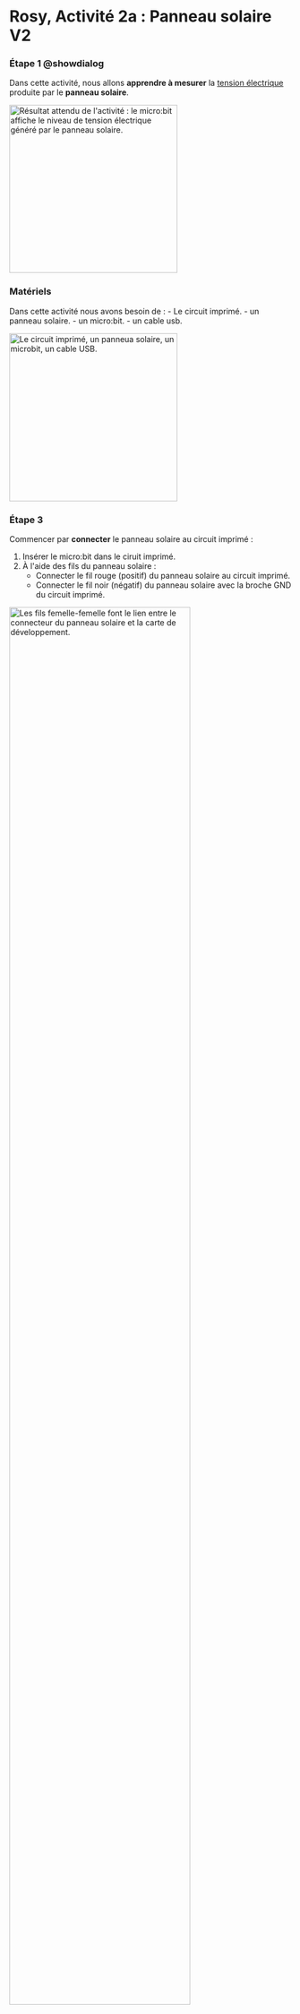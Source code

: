 # Rosy, Activité 2a : Panneau solaire V2

### Étape 1 @showdialog

Dans cette activité, nous allons **apprendre à mesurer** la [tension électrique](https://fr.wikipedia.org/wiki/Tension_%C3%A9lectrique) produite par le **panneau solaire**.


<img alt="Résultat attendu de l'activité : le micro:bit affiche le niveau de tension électrique généré par le panneau solaire." src="https://raw.githubusercontent.com/GenieLabMtl/Rosy_microbit/master/static/images/Activity_02/Act2Part1.gif" width="300px">

### Matériels

Dans cette activité nous avons besoin de :
    - Le circuit imprimé.
    - un panneau solaire.
    - un micro:bit.
    - un cable usb.

<img alt="Le circuit imprimé, un panneua solaire, un microbit, un cable USB." src="https://raw.githubusercontent.com/GenieLabMtl/Rosy_microbit/master/static/images/Activity_02/Act2Pict3_v3.jpg" width="300px">


### Étape 3 

Commencer par **connecter** le panneau solaire au circuit imprimé :

1. Insérer le micro:bit dans le ciruit imprimé.
2. À l'aide des fils du panneau solaire :
    - Connecter le fil rouge (positif) du panneau solaire au circuit imprimé.
    - Connecter le fil noir (négatif) du panneau solaire avec la broche GND du circuit imprimé.

<img alt="Les fils femelle-femelle font le lien entre le connecteur du panneau solaire et la carte de développement." src="https://raw.githubusercontent.com/GenieLabMtl/Rosy_microbit/master/static/images/Activity_02/Act2Pict4V2.jpg" width="80%">


### Étape 4

> ***Astuce*** : Si les instructions prennent trop de place à l'écran, simplement cliquer sur le bouton "Moins..." en gris au centre entre la fenêtre d'instruction et l'espace de programmation.

Il faut maintenant **programmer** le micro:bit. Commencer par aller dans la section ``||Variables||`` et **créer deux variables** :

1. solaire
2. volts

<img alt="Animation de la création des variables de l'étape 4." src="https://raw.githubusercontent.com/GenieLabMtl/Rosy_microbit/master/static/images/Activity_02/Rosy_Act2_01.gif" width="80%">


### Étape 5

1. Glisser le bloc ``||variables: définir||`` de la section ``||Variables||`` et le mettre dans ``||basic:toujours||``.
2. Lui attribuer la variable ``||variables:solaire||`` si ce n'est pas déjà fait.

<img alt="Animation de l'assemblage des blocs de programmation de l'étape 5." src="https://raw.githubusercontent.com/GenieLabMtl/Rosy_microbit/master/static/images/Activity_02/Rosy_Act2_02.gif" width="80%">


```blocks
let solaire = 0
basic.forever(function () {
    solaire = 0
}
```

### Étape 6

Nous allons **lire la tension électrique** avec la broche 1 du micro:bit.

1. Assigner à la variable ``||variables:solaire||`` la lecture de la broche avec ``||pins:lire la broche analogique 1||`` qui se trouve dans la section ``||Broches||`` du menu "Avancé".
2. Assigner la broche *P1* dans ``||pins:lire la broche analogique 0||``.

<img alt="Animation de l'assemblage des blocs de programmation de l'étape 6." src="https://raw.githubusercontent.com/GenieLabMtl/Rosy_microbit/master/static/images/Activity_02/Rosy_Act2_03.gif" width="80%">

```blocks
let solaire = 0
basic.forever(function () {
    solaire = pins.analogReadPin(AnalogPin.P1)
}
```


### Étape 7a

**Transformer** des valeurs numériques **en volts** :

Les **broches analogiques** du micro:bit peuvent lire des valeurs allant jusqu'à 3.3 volts et les représentent avec **des valeurs allant de 0 à 1023**.
Puisque le panneau solaire génère jusqu'à 3 volts d'électricité, il faut **diviser par 1023** la valeur lue, puis la **multiplier par 3**.


### Étape 7b

1. Glisser un autre bloc ``||variables:définir||`` à partir de ``||variables:Variables||`` dans ``||basic:toujours||``.
2. Y attribuer la variable "volts".
3. Prendre un bloc de ``||math:division||`` dans la section ``||math:Maths||``.
4. Diviser "solaire" par 1023.
5. Puis prendre un bloc ``||math:multiplication||`` et multiplier le bloc division que nous venons de créer par 3.
Mettre le tout dans la case à droite dans le bloc de définition de "volts".

<img alt="Animation de l'assemblage des blocs de programmation de l'étape 7." src="https://raw.githubusercontent.com/GenieLabMtl/Rosy_microbit/master/static/images/Activity_02/Rosy_Act2_04.gif" width="80%">

```blocks
let solaire = 0
let volts = 0
basic.forever(function () {
    solaire = pins.analogReadPin(AnalogPin.P1)
    volts = solaire / 1023 * 3
    )
```

### Étape 8

Finalement, il ne reste qu'à **afficher** la valeur :
1. Glisser ``||led:tracer le graphe de||`` de la section ``||led:LED||``.
2. Y assigner la variable "volts" comme minimum.
3. Assigner la valeur 3.3 comme maximum.

<img alt="Animation de l'assemblage des blocs de programmation de l'étape 8." src="https://raw.githubusercontent.com/GenieLabMtl/Rosy_microbit/master/static/images/Activity_02/Rosy_Act2_05.gif" width="80%">

```blocks
let solaire = 0
let volts = 0
basic.forever(function () {
    solaire = pins.analogReadPin(AnalogPin.P1)
    volts = solaire / 1023 * 3
    led.plotBarGraph(
    volts,
    3.3
    )
    )
```

### Étape 9

Il ne reste qu'à **téléverser** le code sur le micro:bit. **Les instructions** de notre simulateur de télescope **sont à la prochaine étape**.

Si vous avez besoin de vous rafraîchir la mémoire au sujet du téléversement du code, [voyez ici la vidéo aide-mémoire](https://youtu.be/H8utNPE3sJo) par GénieLab, et [voici la procédure détaillée](https://makecode.microbit.org/device/usb) dans la documentation de MakeCode (en anglais seulement).


### Étape 10

Voilà! Vous pouvez maintenant **visualiser l'énergie générée par le panneau solaire** directement sur le micro:bit!

Essayez de varier l'intensité lumineuse qui atteint le panneau solaire : l'écran du micro:bit allumera peu de DEL si le panneau solaire est peu éclairé, et toutes les DEL seront illuminées si beaucoup de lumière est fournie.